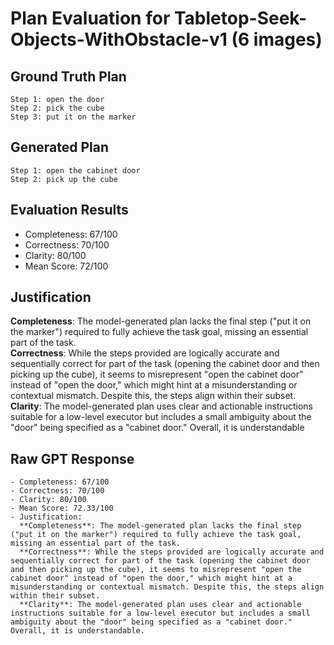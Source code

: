 # Plan Evaluation for Tabletop-Seek-Objects-WithObstacle-v1 (6 images)

## Ground Truth Plan
```
Step 1: open the door
Step 2: pick the cube
Step 3: put it on the marker
```

## Generated Plan
```
Step 1: open the cabinet door
Step 2: pick up the cube
```

## Evaluation Results
- Completeness: 67/100
- Correctness: 70/100
- Clarity: 80/100
- Mean Score: 72/100

## Justification
**Completeness**: The model-generated plan lacks the final step ("put it on the marker") required to fully achieve the task goal, missing an essential part of the task.  
  **Correctness**: While the steps provided are logically accurate and sequentially correct for part of the task (opening the cabinet door and then picking up the cube), it seems to misrepresent "open the cabinet door" instead of "open the door," which might hint at a misunderstanding or contextual mismatch. Despite this, the steps align within their subset.  
  **Clarity**: The model-generated plan uses clear and actionable instructions suitable for a low-level executor but includes a small ambiguity about the "door" being specified as a "cabinet door." Overall, it is understandable

## Raw GPT Response
```
- Completeness: 67/100  
- Correctness: 70/100  
- Clarity: 80/100  
- Mean Score: 72.33/100  
- Justification:  
  **Completeness**: The model-generated plan lacks the final step ("put it on the marker") required to fully achieve the task goal, missing an essential part of the task.  
  **Correctness**: While the steps provided are logically accurate and sequentially correct for part of the task (opening the cabinet door and then picking up the cube), it seems to misrepresent "open the cabinet door" instead of "open the door," which might hint at a misunderstanding or contextual mismatch. Despite this, the steps align within their subset.  
  **Clarity**: The model-generated plan uses clear and actionable instructions suitable for a low-level executor but includes a small ambiguity about the "door" being specified as a "cabinet door." Overall, it is understandable.  
```

